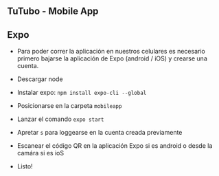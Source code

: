 ## TuTubo - Mobile App

## Expo
- Para poder correr la aplicación en nuestros celulares es necesario primero bajarse la aplicación de Expo (android / iOS) y crearse una cuenta.

- Descargar node 

- Instalar expo: `npm install expo-cli --global`

- Posicionarse en la carpeta `mobileapp`

- Lanzar el comando `expo start`

- Apretar `s` para loggearse en la cuenta creada previamente

- Escanear el código QR en la aplicación Expo si es android o desde la camára si es ioS

- Listo!